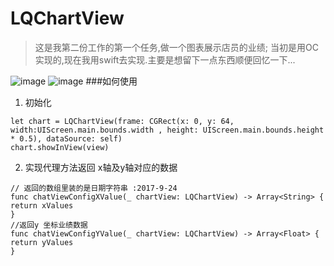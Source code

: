 # LQChartView
>这是我第二份工作的第一个任务,做一个图表展示店员的业绩;
当初是用OC实现的,现在我用swift去实现.主要是想留下一点东西顺便回忆一下...

![image](https://github.com/liuqing520it/ChartView/raw/master/demo.gif)
![image](https://github.com/liuqing520it/ChartView/raw/master/chart.gif)
###如何使用

1. 初始化
```
let chart = LQChartView(frame: CGRect(x: 0, y: 64, width:UIScreen.main.bounds.width , height: UIScreen.main.bounds.height * 0.5), dataSource: self)
chart.showInView(view)
```
2. 实现代理方法返回 x轴及y轴对应的数据
```
// 返回的数组里装的是日期字符串 :2017-9-24
func chatViewConfigXValue(_ chartView: LQChartView) -> Array<String> {
return xValues
}
//返回y 坐标业绩数据
func chatViewConfigYValue(_ chartView: LQChartView) -> Array<Float> {
return yValues
}
```

